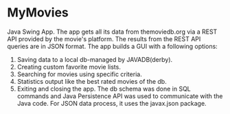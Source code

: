 # MyMovies
Java Swing App. 
The app gets all its data from themoviedb.org via a REST API provided by the movie's platform.
The results from the REST API queries are in JSON format. The app builds a GUI with a following options:
1) Saving data to a local db-managed by JAVADB(derby).
2) Creating custom favorite movie lists.
3) Searching for movies using specific criteria.
4) Statistics output like the best rated movies of the db.
5) Exiting and closing the app.
The db schema was done in SQL commands and Java Persistence API was used to communicate with the Java code.
For JSON data process, it uses the javax.json package.

